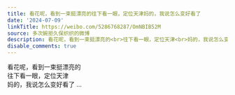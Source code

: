 ```yaml
---
title: 看花呢，看到一束挺漂亮的往下看一眼，定位天津妈的，我说怎么变好看了
date: '2024-07-09'
linkTitle: https://weibo.com/5286768287/OmNBIB52M
source: 多次婉拒久保织织的微博
description: 看花呢，看到一束挺漂亮的<br>往下看一眼，定位天津<br>妈的，我说怎么变好看了  ...
disable_comments: true
---
```

看花呢，看到一束挺漂亮的<br>往下看一眼，定位天津<br>妈的，我说怎么变好看了  ...